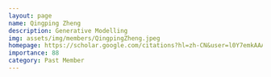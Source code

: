 ```yaml
---
layout: page
name: Qingping Zheng
description: Generative Modelling
img: assets/img/members/QingpingZheng.jpeg
homepage: https://scholar.google.com/citations?hl=zh-CN&user=l0Y7emkAAAAJ
importance: 88
category: Past Member
---
```

